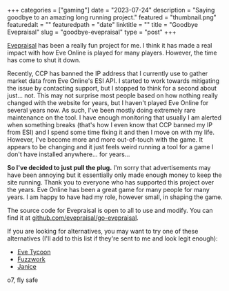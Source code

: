 +++
categories = ["gaming"]
date = "2023-07-24"
description = "Saying goodbye to an amazing long running project."
featured = "thumbnail.png"
featuredalt = ""
featuredpath = "date"
linktitle = ""
title = "Goodbye Evepraisal"
slug = "goodbye-evepraisal"
type = "post"
+++

[Evepraisal](/posts/evepraisal.com/) has been a really fun project for me. I think it has made a real impact with how Eve Online is played for many players. However, the time has come to shut it down.

Recently, CCP has banned the IP address that I currently use to gather market data from Eve Online's ESI API. I started to work towards mitigating the issue by contacting support, but I stopped to think for a second about just... not. This may not surprise most people based on how nothing really changed with the website for years, but I haven't played Eve Online for several years now. As such, I've been mostly doing extremely rare maintenance on the tool. I have enough monitoring that usually I am alerted when something breaks (that's how I even know that CCP banned my IP from ESI) and I spend some time fixing it and then I move on with my life. However, I've become more and more out-of-touch with the game. It appears to be changing and it just feels weird running a tool for a game I don't have installed anywhere... for years...

**So I've decided to just pull the plug.** I'm sorry that advertisements may have been annoying but it essentially only made enough money to keep the site running. Thank you to everyone who has supported this project over the years. Eve Online has been a great game for many people for many years. I am happy to have had my role, however small, in shaping the game.

The source code for Evepraisal is open to all to use and modify. You can find it at [github.com/evepraisal/go-evepraisal](https://github.com/evepraisal/go-evepraisal).

If you are looking for alternatives, you may want to try one of these alternatives (I'll add to this list if they're sent to me and look legit enough):

- [Eve Tycoon](https://evetycoon.com/appraisal)
- [Fuzzwork](https://market.fuzzwork.co.uk/appraisal/)
- [Janice](https://janice.e-351.com/)

o7, fly safe
